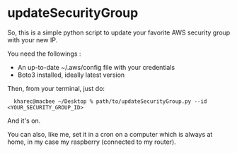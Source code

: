 # updateSecurityGroup

So, this is a simple python script to update your favorite AWS security group with your new IP. 

You need the followings :

* An up-to-date ~/.aws/config file with your credentials
* Boto3 installed, ideally latest version


Then, from your terminal, just do:

~~~
  kharec@macbee ~/Desktop % path/to/updateSecurityGroup.py --id <YOUR_SECURITY_GROUP_ID>
~~~

And it's on.

You can also, like me, set it in a cron on a computer which is always at home, in my case my raspberry (connected to my router). 
